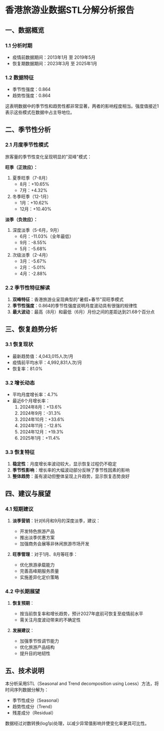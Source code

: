 # 香港旅游业数据STL分解分析报告

## 一、数据概览

### 1.1 分析时期
- 疫情前数据期间：2013年1月 至 2019年5月
- 恢复期数据期间：2023年3月 至 2025年1月

### 1.2 数据特征
- 季节性强度：0.864
- 趋势性强度：0.864

这表明数据中的季节性和趋势性都非常显著，两者的影响程度相当。强度值接近1表示这些模式在数据中占主导地位。

## 二、季节性分析

### 2.1 月度季节性模式
旅客量的季节性变化呈现明显的"双峰"模式：

**旺季（正效应）：**
1. 夏季旺季（7-8月）
   - 8月：+10.65%
   - 7月：+4.32%
2. 冬季旺季（12-1月）
   - 1月：+10.62%
   - 12月：+10.40%

**淡季（负效应）：**
1. 深度淡季（5-6月，9月）
   - 6月：-11.03%（全年最低）
   - 9月：-8.55%
   - 5月：-5.68%
2. 次级淡季（2-4月）
   - 3月：-5.67%
   - 2月：-5.01%
   - 4月：-2.88%

### 2.2 季节性特征解读
1. **双峰特征**：香港旅游业呈现典型的"暑假+春节"双旺季模式
2. **季节性强度**：0.864的季节性强度说明月度波动具有很强的规律性
3. **最大波动**：最高（8月）和最低（6月）月份之间的差距达到21.68个百分点

## 三、恢复趋势分析

### 3.1 恢复现状
- 最新趋势值：4,043,015人次/月
- 疫情前平均水平：4,992,831人次/月
- 恢复率：81.0%

### 3.2 增长动态
- 平均月度增长率：4.7%
- 最近6个月增长率：
  1. 2024年8月：+13.6%
  2. 2024年9月：-31.3%
  3. 2024年10月：+33.6%
  4. 2024年11月：-12.8%
  5. 2024年12月：+19.3%
  6. 2025年1月：+11.4%

### 3.3 恢复特征
1. **稳定性**：月度增长率波动较大，显示恢复过程仍不稳定
2. **季节性影响**：增长率的大幅波动部分反映了季节性因素的影响
3. **整体趋势**：虽有波动但整体呈现上升趋势，显示恢复态势良好

## 四、建议与展望

### 4.1 短期建议
1. **淡季营销**：针对6月和9月的深度淡季，建议：
   - 开发特色旅游产品
   - 推出淡季优惠方案
   - 加强商务会展等非休闲旅游市场开发

2. **旺季管理**：对于1月、8月等旺季：
   - 优化旅游承载能力
   - 完善高峰期服务质量
   - 实施差异化定价策略

### 4.2 中长期展望
1. **恢复预期**：
   - 按当前恢复率和增长趋势，预计2027年底前可恢复至疫情前水平
   - 需关注月度波动带来的不确定性

2. **发展建议**：
   - 加强季节性调节能力
   - 优化旅游产品结构
   - 提升目的地韧性

## 五、技术说明

本分析采用STL（Seasonal and Trend decomposition using Loess）方法，将时间序列数据分解为：
- 季节性成分（Seasonal）
- 趋势性成分（Trend）
- 残差成分（Residual）

数据经过对数转换(log1p)处理，以减少异常值影响并使变化率更具可比性。 